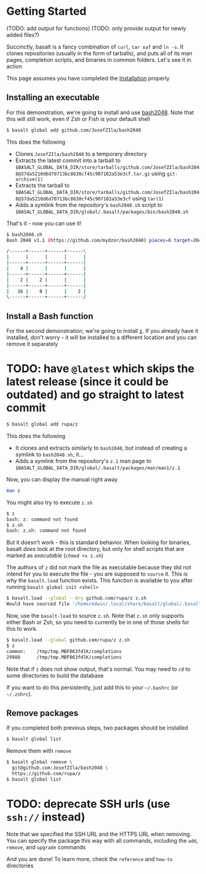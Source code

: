 # Getting Started

(TODO: add output for functions)
(TODO: only provide output for newly added files?)

Succinctly, basalt is a fancy combination of `curl`, `tar xaf` and `ln -s`. It clones repositories (usually in the form of tarballs), and puts all of its man pages, completion scripts, and binaries in common folders. Let's see it in action

This page assumes you have completed the [Installation](./installation.md) properly

## Installing an executable

For this demonstration, we're going to install and use [bash2048](JosefZIla/bash2048). Note that this will still work, even if Zsh or Fish is your default shell

```sh
$ basalt global add github.com/JosefZIla/bash2048
```

This does the following

- Clones `JosefZIla/bash2048` to a temporary directory
- Extracts the latest commit into a tarball to `$BASALT_GLOBAL_DATA_DIR/store/tarballs/github.com/JosefZIla/bash2048@37da5210d6d70713bc8630cf45c907102a53e3cf.tar.gz` using `git-archive(1)`
- Extracts the tarball to `$BASALT_GLOBAL_DATA_DIR/store/tarballs/github.com/JosefZIla/bash2048@37da5210d6d70713bc8630cf45c907102a53e3cf` using `tar(1)`
- Adds a symlink from the repository's `bash2048.sh` script to `$BASALT_GLOBAL_DATA_DIR/global/.basalt/packages/bin/bash2048.sh`

That's it - now you can use it!

```sh
$ bash2048.sh
Bash 2048 v1.1 (https://github.com/mydzor/bash2048) pieces=6 target=2048 score=60

/------+------+------+------\
|      |      |      |      |
|------+------+------+------|
|    4 |      |      |      |
|------+------+------+------|
|    2 |    2 |      |      |
|------+------+------+------|
|   16 |    8 |      |    2 |
\------+------+------+------/
```

## Install a Bash function

For the second demonstration, we're going to install [z](https://github.com/rupa/z). If you already have it installed, don't worry - it will be installed to a different location and you can remove it separately

# TODO: have `@latest` which skips the latest release (since it could be outdated) and go straight to latest commit
```sh
$ basalt global add rupa/z
```

This does the following

- It clones and extracts similarly to `bash2048`, but instead of creating a symlink to `bash2048.sh`, it...
- Adds a symlink from the repository's `z.1` man page to `$BASALT_GLOBAL_DATA_DIR/global/.basalt/packages/man/man1/z.1`

Now, you can display the manual right away

```sh
man z
```

You might also try to execute `z.sh`

```sh
$ z
bash: z: command not found
$ z.sh
bash: z.sh: command not found
```

But it doesn't work - this is standard behavior. When looking for binaries, basalt _does_ look at the root directory, but only for shell scripts that are marked as _executable_ (`chmod +x z.sh`)

The authors of `z` did not mark the file as executable because they did not intend for you to execute the file - you are supposed to `source` it. This is why the `basalt.load` function exists. This function is available to you after running `basalt global init <shell>`

```sh
$ basalt.load --global --dry github.com/rupa/z z.sh
Would have sourced file '/home/edwin/.local/share/basalt/global/.basalt/packages/github.com/rupa/z@v1.9/z.sh'
```

Now, use the `basalt-load` to source `z.sh`. Note that `z.sh` only supports either Bash or Zsh, so you need to currently be in one of those shells for this to work.

```sh
$ basalt.load --global github.com/rupa/z z.sh
$ z
common:    /tmp/tmp.MBF063fdlK/completions
29988      /tmp/tmp.MBF063fdlK/completions
```

Note that if `z` does not show output, that's normal. You may need to `cd` to some directories to build the database

If you want to do this persistently, just add this to your `~/.bashrc` (or `~/.zshrc`).

## Remove packages

If you completed both previous steps, two packages should be installed
```sh
$ basalt global list
```

Remove them with `remove`

```sh
$ basalt global remove \
  git@github.com:JosefZIla/bash2048 \
  https://github.com/rupa/z
$ basalt global list
```

# TODO: deprecate SSH urls (use `ssh://` instead)

Note that we specified the SSH URL and the HTTPS URL when removing. You can specify the package this way with all commands, including the `add`, `remove`, and `upgrade` commands

And you are done! To learn more, check the `reference` and `how-to` directories
